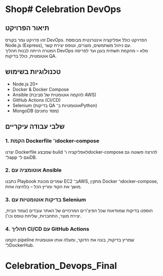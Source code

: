 # Shop# Celebration DevOps

## תיאור הפרויקט
זהו פרויקט גמר בקורס DevOps. הפרויקט כולל אפליקציה אינטרנטית מבוססת Node.js (Express), עם ניהול משתמשים, מוצרים, וטופס יצירת קשר.  
המטרה הייתה לבנות תהליך DevOps מלא – מהקמת תשתית בענן ועד לפריסה אוטומטית, כולל בדיקות QA.

## טכנולוגיות בשימוש
- Node.js 20+
- Docker & Docker Compose
- Ansible (להקמה אוטומטית של סביבת AWS)
- GitHub Actions (CI/CD)
- Selenium (בדיקות QA אוטומטיות ב־Python)
- MongoDB (מסד נתונים)

## שלבי עבודה עיקריים

### 1. הקמת Dockerfile ו־docker-compose
יצרנו Dockerfile שמבצע build לאפליקציה ו־docker-compose להרצה פשוטה גם ל־app וגם ל־DB.

### 2. אוטומציה עם Ansible
כתבנו Playbook שמרים מכונת EC2 ב־AWS, מתקין Docker ו־docker-compose, מושך את הקוד ומריץ הכל – בלחיצה אחת.

### 3. בדיקות אוטומטיות עם Selenium
הוספנו בדיקות שמוודאות שכל הפיצ'רים המרכזיים של האתר עובדים (עמוד הבית, יצירת מוצר, התחברות, שליחת טופס וכו').

### 4. תהליך CI/CD עם GitHub Actions
הקמנו pipeline שמריץ בדיקות, בונה את הדוקר, ומעלה אותו אוטומטית ל־DockerHub.

# Celebration_Devops_Final
